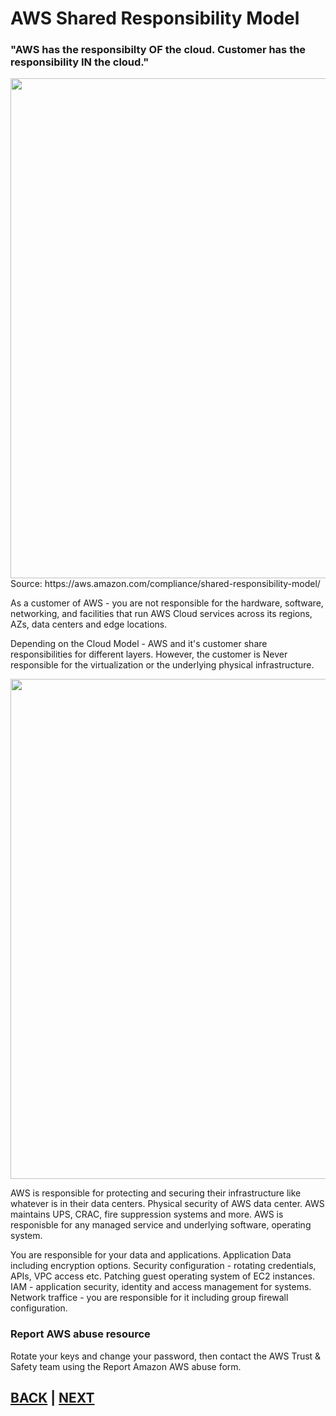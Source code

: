 # AWS Shared Responsibility Model

### "AWS has the responsibilty OF the cloud. Customer has the responsibility IN the cloud."

<img src="https://d1.awsstatic.com/security-center/Shared_Responsibility_Model_V2.59d1eccec334b366627e9295b304202faf7b899b.jpg" width="800px">
Source: https://aws.amazon.com/compliance/shared-responsibility-model/

As a customer of AWS - you are not responsible for the hardware, software, networking, and facilities that run AWS Cloud services across its regions, AZs,  data centers and edge locations.

Depending on the Cloud Model - AWS and it's customer share responsibilities for different layers. However, the customer is Never responsible for the virtualization or the underlying physical infrastructure.

<img src="https://img.alicdn.com/tfs/TB1WyglO7voK1RjSZFwXXciCFXa-2305-1450.png" width="800px">


AWS is responsible for protecting and securing their infrastructure like whatever is in their data centers. Physical security of AWS data center. AWS maintains UPS, CRAC, fire suppression systems and more. AWS is responisble for any managed service and underlying software, operating system.

You are responsible for your data and applications. Application Data including encryption options. Security configuration - rotating credentials, APIs, VPC access etc. Patching guest operating system of EC2 instances. IAM - application security, identity and access management for systems. Network traffice - you are responsible for it including group firewall configuration.


### Report AWS abuse resource
Rotate your keys and change your password, then contact the AWS Trust & Safety team using the Report Amazon AWS abuse form.


##  [BACK](./05-AWS_Core_Services.md)  |  [NEXT](./03-AWS_Security_Best_Practices.md)